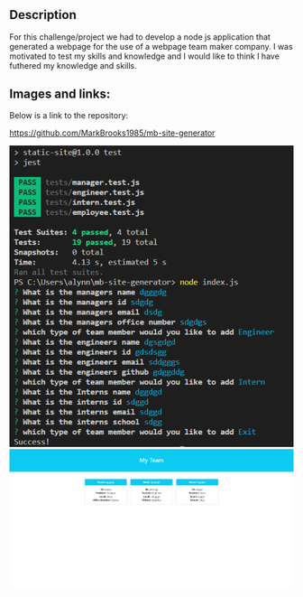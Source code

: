 # <Site Generator>

## Description

For this challenge/project we had to develop a node js application that generated a webpage for the use of a webpage team maker company. I was motivated to test my skills and knowledge and I would like to think I have futhered my knowledge and skills.

## Images and links:

Below is a link to the repository:

https://github.com/MarkBrooks1985/mb-site-generator

![This is an Image](./assets/images/1.png)
![This is an Image](./assets/images/2.png)
